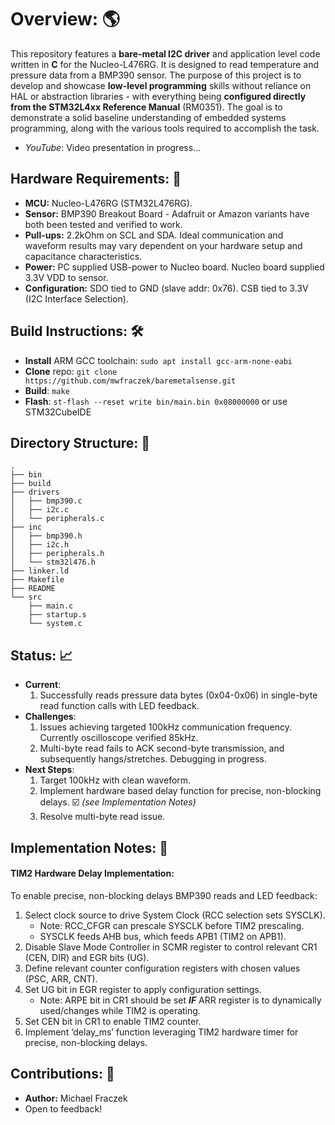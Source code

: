 # Overview: 🌎
This repository features a **bare-metal I2C driver** and application level code written in **C** for the Nucleo-L476RG. It is designed to read temperature and pressure data from a BMP390 sensor. The purpose of this project is to develop and showcase **low-level programming** skills without reliance on HAL or abstraction libraries - with everything being **configured directly from the STM32L4xx Reference Manual** (RM0351). The goal is to demonstrate a solid baseline understanding of embedded systems programming, along with the various tools required to accomplish the task. 

- _YouTube_: Video presentation in progress...


## Hardware Requirements: 🧰
- **MCU:** Nucleo-L476RG (STM32L476RG).
- **Sensor:** BMP390 Breakout Board - Adafruit or Amazon variants have both been tested and verified to work.
- **Pull-ups:** 2.2kOhm on SCL and SDA. Ideal communication and waveform results may vary dependent on your hardware setup and capacitance characteristics.
- **Power:** PC supplied USB-power to Nucleo board. Nucleo board supplied 3.3V VDD to sensor.
- **Configuration:** SDO tied to GND (slave addr: 0x76). CSB tied to 3.3V (I2C Interface Selection).   


## Build Instructions: 🛠️
- **Install** ARM GCC toolchain: `sudo apt install gcc-arm-none-eabi`
- **Clone** repo: `git clone https://github.com/mwfraczek/baremetalsense.git`
- **Build**: `make`
- **Flash**: `st-flash --reset write bin/main.bin 0x08000000` or use STM32CubeIDE


## Directory Structure: 📂
    .
    ├── bin
    ├── build
    ├── drivers
    │   ├── bmp390.c
    │   ├── i2c.c
    │   └── peripherals.c
    ├── inc
    │   ├── bmp390.h
    │   ├── i2c.h
    │   ├── peripherals.h
    │   └── stm32l476.h
    ├── linker.ld
    ├── Makefile
    ├── README
    └── src
        ├── main.c
        ├── startup.s
        └── system.c


## Status: 📈
- **Current**:
  1. Successfully reads pressure data bytes (0x04-0x06) in single-byte read function calls with LED feedback. 
- **Challenges**:
  1. Issues achieving targeted 100kHz communication frequency. Currently oscilloscope verified 85kHz. 
  1. Multi-byte read fails to ACK second-byte transmission, and subsequently hangs/stretches. Debugging in progress.
- **Next Steps**: 
  1. Target 100kHz with clean waveform.
  2. Implement hardware based delay function for precise, non-blocking delays. ☑️ _(see Implementation Notes)_
  3. Resolve multi-byte read issue.


## Implementation Notes: 📓
#### TIM2 Hardware Delay Implementation: 
To enable precise, non-blocking delays BMP390 reads and LED feedback: 
1. Select clock source to drive System Clock (RCC selection sets SYSCLK).
   - Note: RCC_CFGR can prescale SYSCLK before TIM2 prescaling.
   - SYSCLK feeds AHB bus, which feeds APB1 (TIM2 on APB1).
2. Disable Slave Mode Controller in SCMR register to control relevant CR1 (CEN, DIR) and EGR bits (UG). 
3. Define relevant counter configuration registers with chosen values (PSC, ARR, CNT). 
4. Set UG bit in EGR register to apply configuration settings.
   - Note: ARPE bit in CR1 should be set _**IF**_ ARR register is to dynamically used/changes while TIM2 is operating. 
5. Set CEN bit in CR1 to enable TIM2 counter. 
6. Implement ‘delay_ms’ function leveraging TIM2 hardware timer for precise, non-blocking delays. 

## Contributions: 👤
- **Author:** Michael Fraczek
- Open to feedback!
